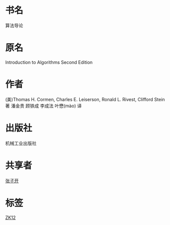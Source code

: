 # 书名 #
算法导论

# 原名 #
Introduction to Algorithms Second Edition

# 作者 #
(美)Thomas H. Cormen, Charles E. Leiserson, Ronald L. Rivest, Clifford Stein 著
潘金贵 顾铁成 李成法 叶懋(mào) 译

# 出版社 #
机械工业出版社

# 共享者 #
[张子开](ZK.md)

# 标签 #
[ZK12](ZK12.md)